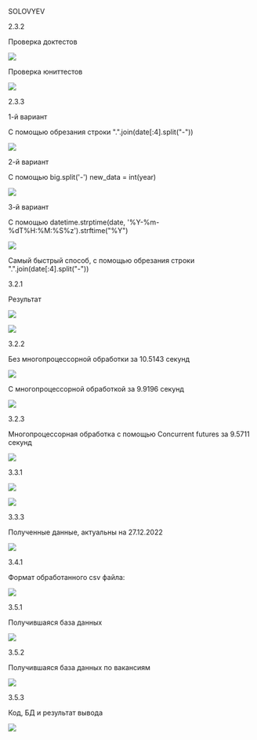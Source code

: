 SOLOVYEV

2.3.2

Проверка доктестов

![](png/z2.3.21.png)

Проверка юниттестов

![](png/z2.3.22.png)

2.3.3

1-й вариант

С помощью обрезания строки ".".join(date[:4].split("-"))

![](png/2.3.31.png)

2-й вариант

С помощью big.split('-') new_data = int(year)

![](png/2.3.32.png)

3-й вариант

С помощью datetime.strptime(date, '%Y-%m-%dT%H:%M:%S%z').strftime("%Y")

![](png/2.3.33.png)

Самый быстрый способ, с помощью обрезания строки ".".join(date[:4].split("-"))

3.2.1

Результат

![](png/3.2.11.png)

![](png/3.2.12.png)

3.2.2

Без многопроцессорной обработки за 10.5143 секунд

![](png/3.2.21.png)

С многопроцессорной обработкой за 9.9196 секунд

![](png/3.2.22.png)

3.2.3

Многопроцессорная обработка с помощью Concurrent futures за 9.5711 секунд

![](png/3.2.31.png)

3.3.1

![](png/3.3.11.png)

![](png/3.3.12.png)

3.3.3

Полученные данные, актуальны на 27.12.2022

![](png/3.3.31.png)

3.4.1

Формат обработанного csv файла:

![](png/3.4.11.png)

3.5.1

Получившаяся база данных

![](png/3.5.11.png)

3.5.2

Получившаяся база данных по вакансиям

![](png/3.5.21.png)

3.5.3

Код, БД и результат вывода

![](png/3.5.31.png)
